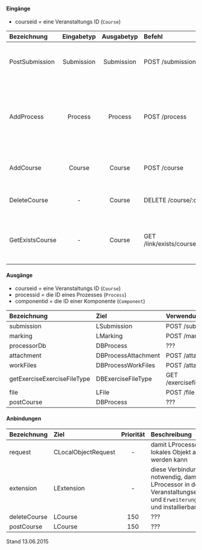 

#### Eingänge
- courseid = eine Veranstaltungs ID (`Course`)

| Bezeichnung  | Eingabetyp  | Ausgabetyp | Befehl | Beschreibung |
| :----------- |:-----------:| :---------:| :----- | :----------- |
|PostSubmission|Submission|Submission|POST /submission| verarbeitet eine Einsendung oder eine Menge von Einsendungen |
|AddProcess|Process|Process|POST /process| fügt eine neue Verarbeitung hinzu (sendet die Bestandteile einer Verarbeitung an die entsprechenden Komponenten)  |
|AddCourse|Course|Course|POST /course| installiert die Komponente in dieser Veranstaltung |
|DeleteCourse|-|Course|DELETE /course/:courseid| entfernt die Komponente aus dieser Veranstaltung |
|GetExistsCourse|-|Course|GET /link/exists/course/:courseid| prüft, ob diese Komponente für diese Veranstaltung korrekt installiert ist |

#### Ausgänge
- courseid = eine Veranstaltungs ID (`Course`)
- processid = die ID eines Prozesses (`Process`)
- componentid = die ID einer Komponente (`Component`)

| Bezeichnung  | Ziel  | Verwendung | Beschreibung |
| :----------- |:----- | :--------- | :----------- |
|submission|LSubmission|POST /submission| ??? |
|marking|LMarking|POST /marking| ??? |
|processorDb|DBProcess| ??? | ??? |
|attachment|DBProcessAttachment|POST /attachment| ??? |
|workFiles|DBProcessWorkFiles|POST /attachment| ??? |
|getExerciseExerciseFileType|DBExerciseFileType|GET /exercisefiletype/exercise/:eid| ??? |
|file|LFile|POST /file| ??? |
|postCourse|DBProcess| ??? | ??? |

#### Anbindungen
| Bezeichnung  | Ziel  | Priorität | Beschreibung |
| :----------- |:----- | :--------:| :------------|
|request|CLocalObjectRequest|-| damit LProcessor als lokales Objekt aufgerufen werden kann |
|extension|LExtension|-| diese Verbindung ist notwendig, damit die LProcessor in den Veranstaltungseinstellungen und `Erweiterungen` erscheint und installierbar wird |
|deleteCourse|LCourse|150| ??? |
|postCourse|LCourse|150| ??? |
Stand 13.06.2015
